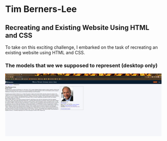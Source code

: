# Tim Berners-Lee

## Recreating and Existing Website Using HTML and CSS

To take on this exciting challenge, I embarked on the task of recreating an existing website using HTML and CSS.


### The models that we we supposed to represent (desktop only)
<img width="500" src="./image.png" alt="desktop">
